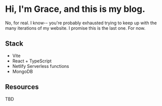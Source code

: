 # Hi, I'm Grace, and this is my blog.
No, for real. I know-- you're probably exhausted trying to keep up with the many iterations of my website. I promise this is the last one. For now.

## Stack
* Vite
* React + TypeScript
* Netlify Serverless functions
* MongoDB

## Resources
TBD